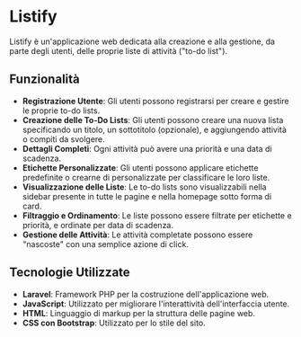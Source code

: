 # Listify

Listify è un'applicazione web dedicata alla creazione e alla gestione, da parte degli utenti, delle proprie liste di attività ("to-do list").

## Funzionalità

- **Registrazione Utente**: Gli utenti possono registrarsi per creare e gestire le proprie to-do lists.
- **Creazione delle To-Do Lists**: Gli utenti possono creare una nuova lista specificando un titolo, un sottotitolo (opzionale), e aggiungendo attività o compiti da svolgere.
- **Dettagli Completi**: Ogni attività può avere una priorità e una data di scadenza.
- **Etichette Personalizzate**: Gli utenti possono applicare etichette predefinite o crearne di personalizzate per classificare le loro liste.
- **Visualizzazione delle Liste**: Le to-do lists sono visualizzabili nella sidebar presente in tutte le pagine e nella homepage sotto forma di card.
- **Filtraggio e Ordinamento**: Le liste possono essere filtrate per etichette e priorità, e ordinate per data di scadenza.
- **Gestione delle Attività**: Le attività completate possono essere "nascoste" con una semplice azione di click.

## Tecnologie Utilizzate

- **Laravel**: Framework PHP per la costruzione dell'applicazione web.
- **JavaScript**: Utilizzato per migliorare l'interattività dell'interfaccia utente.
- **HTML**: Linguaggio di markup per la struttura delle pagine web.
- **CSS con Bootstrap**: Utilizzato per lo stile del sito.
  

